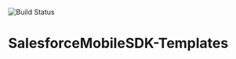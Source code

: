 ![Build Status](https://forcedotcom.github.io/SalesforceMobileSDK-TestResults/Templates-results/latest/buildstatus.svg)

# SalesforceMobileSDK-Templates
